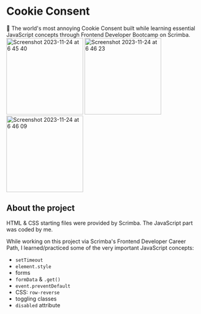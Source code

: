 # Cookie Consent

🍪 The world's most annoying Cookie Consent built while learning essential JavaScript concepts through Frontend Developer Bootcamp on Scrimba.
<br>
<img width="200" alt="Screenshot 2023-11-24 at 6 45 40" src="https://github.com/lucieyarish/cookie-consent/assets/79669599/24d352d8-c077-41e9-bfae-ba01cd6bb1ca">
<img width="200" alt="Screenshot 2023-11-24 at 6 46 23" src="https://github.com/lucieyarish/cookie-consent/assets/79669599/6be62b16-fd78-4f6c-a699-613fa9a026fd">
<img width="200" alt="Screenshot 2023-11-24 at 6 46 09" src="https://github.com/lucieyarish/cookie-consent/assets/79669599/739f4d0e-5126-4b89-a45f-e73f0febb7c1">

## About the project

HTML & CSS starting files were provided by Scrimba. The JavaScript part was coded by me.

While working on this project via Scrimba's Frontend Developer Career Path, I learned/practiced some of the very important JavaScript concepts:

- `setTimeout`
- `element.style`
- forms
- `formData` & `.get()`
- `event.preventDefault`
- CSS: `row-reverse`
- toggling classes
- `disabled` attribute
